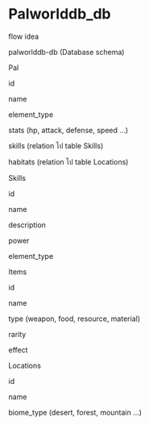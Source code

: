 # Palworlddb_db

flow idea

palworlddb-db (Database schema)

Pal

id

name

element_type

stats (hp, attack, defense, speed …)

skills (relation ไป table Skills)

habitats (relation ไป table Locations)

Skills

id

name

description

power

element_type

Items

id

name

type (weapon, food, resource, material)

rarity

effect

Locations

id

name

biome_type (desert, forest, mountain …)

